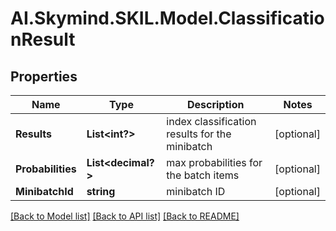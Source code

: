 # AI.Skymind.SKIL.Model.ClassificationResult
## Properties

Name | Type | Description | Notes
------------ | ------------- | ------------- | -------------
**Results** | **List&lt;int?&gt;** | index classification results for the minibatch | [optional] 
**Probabilities** | **List&lt;decimal?&gt;** | max probabilities for the batch items | [optional] 
**MinibatchId** | **string** | minibatch ID | [optional] 

[[Back to Model list]](../README.md#documentation-for-models) [[Back to API list]](../README.md#documentation-for-api-endpoints) [[Back to README]](../README.md)

